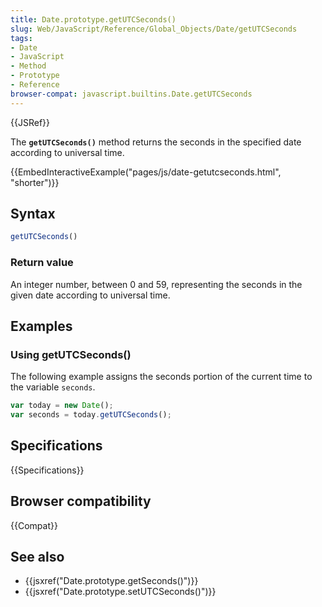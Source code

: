```yaml
---
title: Date.prototype.getUTCSeconds()
slug: Web/JavaScript/Reference/Global_Objects/Date/getUTCSeconds
tags:
- Date
- JavaScript
- Method
- Prototype
- Reference
browser-compat: javascript.builtins.Date.getUTCSeconds
---
```

{{JSRef}}

The **`getUTCSeconds()`** method returns the seconds in the specified date
according to universal time.

{{EmbedInteractiveExample("pages/js/date-getutcseconds.html", "shorter")}}

## Syntax

```js
getUTCSeconds()
```

### Return value

An integer number, between 0 and 59, representing the seconds in the given date
according to universal time.

## Examples

### Using getUTCSeconds()

The following example assigns the seconds portion of the current time to the
variable `seconds`.

```js
var today = new Date();
var seconds = today.getUTCSeconds();
```

## Specifications

{{Specifications}}

## Browser compatibility

{{Compat}}

## See also

*   {{jsxref("Date.prototype.getSeconds()")}}
*   {{jsxref("Date.prototype.setUTCSeconds()")}}
